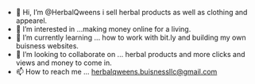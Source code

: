 - 👋 Hi, I’m @HerbalQweens i sell herbal products as well as clothing and appearel.
- 👀 I’m interested in ...making money online for a living.
- 🌱 I’m currently learning ... how to work with bit.ly and building my own buisness websites.
- 💞️ I’m looking to collaborate on ... herbal products and more clicks and views and money to come in.
- 📫 How to reach me ... herbalqweens.buisnessllc@gmail.com 

<!---
HerbalQweens/HerbalQweens is a ✨ special ✨ repository because its `README.md` (this file) appears on your GitHub profile.
You can click the Preview link to take a look at your changes.
--->
